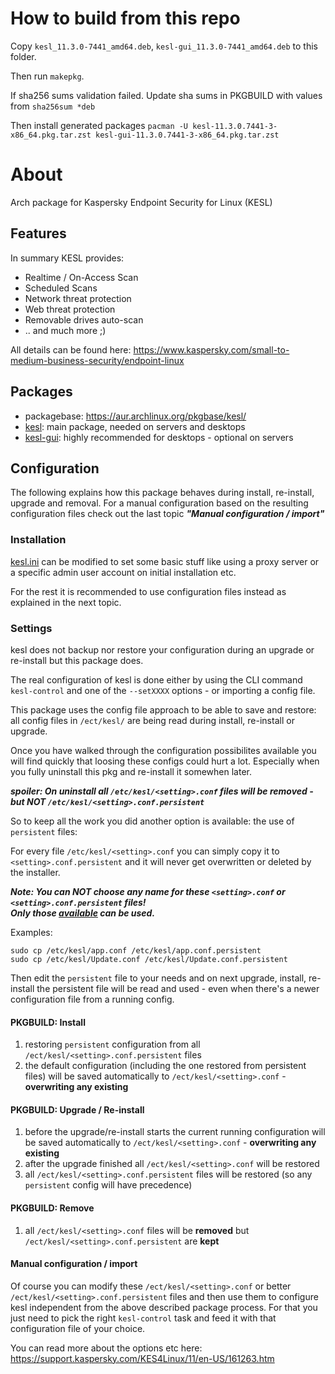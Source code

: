 # How to build from this repo

Copy `kesl_11.3.0-7441_amd64.deb`,  `kesl-gui_11.3.0-7441_amd64.deb` to this folder.

Then run `makepkg`.

If sha256 sums validation failed. Update sha sums in PKGBUILD with values from `sha256sum *deb` 

Then install generated packages `pacman -U kesl-11.3.0.7441-3-x86_64.pkg.tar.zst kesl-gui-11.3.0.7441-3-x86_64.pkg.tar.zst`


# About

Arch package for Kaspersky Endpoint Security for Linux (KESL)

## Features

In summary KESL provides:

- Realtime / On-Access Scan
- Scheduled Scans
- Network threat protection
- Web threat protection
- Removable drives auto-scan
- .. and much more ;)

All details can be found here: https://www.kaspersky.com/small-to-medium-business-security/endpoint-linux


## Packages

* packagebase: https://aur.archlinux.org/pkgbase/kesl/
* [kesl](https://aur.archlinux.org/packages/kesl/): main package, needed on servers and desktops
* [kesl-gui](https://aur.archlinux.org/packages/kesl-gui/): highly recommended for desktops - optional on servers

## Configuration

The following explains how this package behaves during install, re-install, upgrade and removal. For a manual configuration based on the resulting configuration files check out the last topic ***"Manual configuration / import"***

### Installation

[kesl.ini](kesl.ini) can be modified to set some basic stuff like using a proxy server or a specific admin user account on initial installation etc.

For the rest it is recommended to use configuration files instead as explained in the next topic.

### Settings

kesl does not backup nor restore your configuration during an upgrade or re-install but this package does.

The real configuration of kesl is done either by using the CLI command `kesl-control` and one of the `--setXXXX` options - or importing a config file.

This package uses the config file approach to be able to save and restore: all config files in `/ect/kesl/` are being read during install, re-install or upgrade.

Once you have walked through the configuration possibilites available you will find quickly that loosing these configs could hurt a lot. Especially when you fully uninstall this pkg and re-install it somewhen later.

***spoiler: On uninstall all `/etc/kesl/<setting>.conf` files will be removed - but NOT `/etc/kesl/<setting>.conf.persistent`***

So to keep all the work you did another option is available: the use of `persistent` files:

For every file `/etc/kesl/<setting>.conf` you can simply copy it to `<setting>.conf.persistent` and it will never get overwritten or deleted by the installer. 

***Note: You can NOT choose any name for these `<setting>.conf` or `<setting>.conf.persistent` files!<br/>Only those [available](kesl.install#L8-L22) can be used.***

Examples:

~~~
sudo cp /etc/kesl/app.conf /etc/kesl/app.conf.persistent
sudo cp /etc/kesl/Update.conf /etc/kesl/Update.conf.persistent
~~~

Then edit the `persistent` file to your needs and on next upgrade, install, re-install the persistent file will be read and used - even when there's a newer configuration file from a running config.

#### PKGBUILD: Install

1. restoring `persistent` configuration from all `/ect/kesl/<setting>.conf.persistent` files
1. the default configuration (including the one restored from persistent files) will be saved automatically to `/ect/kesl/<setting>.conf` - **overwriting any existing**

#### PKGBUILD: Upgrade / Re-install

1. before the upgrade/re-install starts the current running configuration will be saved automatically to `/ect/kesl/<setting>.conf` - **overwriting any existing**
1. after the upgrade finished all `/ect/kesl/<setting>.conf` will be restored
1. all `/ect/kesl/<setting>.conf.persistent` files will be restored (so any `persistent` config will have precedence)

#### PKGBUILD: Remove

1. all `/ect/kesl/<setting>.conf` files will be **removed** but `/ect/kesl/<setting>.conf.persistent` are **kept**

#### Manual configuration / import

Of course you can modify these `/ect/kesl/<setting>.conf` or better `/ect/kesl/<setting>.conf.persistent` files and then use them to configure kesl independent from the above described package process. For that you just need to pick the right `kesl-control` task and feed it with that configuration file of your choice.

You can read more about the options etc here: https://support.kaspersky.com/KES4Linux/11/en-US/161263.htm

